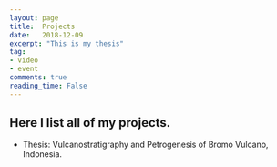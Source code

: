 ```yaml
---
layout: page
title:  Projects
date:   2018-12-09
excerpt: "This is my thesis"
tag:
- video
- event
comments: true
reading_time: False
---
```


## Here I list all of my projects.
* Thesis: Vulcanostratigraphy and Petrogenesis of Bromo Vulcano, Indonesia.